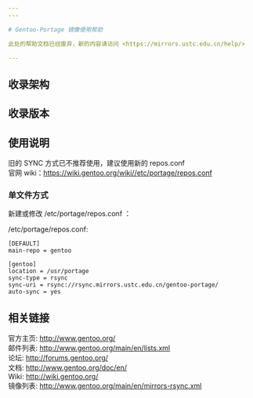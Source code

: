 ```yaml
---
---

# Gentoo-Portage 镜像使用帮助

此处的帮助文档已经废弃，新的内容请访问 <https://mirrors.ustc.edu.cn/help/>

---
```


## 收录架构

## 收录版本

## 使用说明

旧的 SYNC 方式已不推荐使用，建议使用新的 repos.conf  
官网 wiki：<https://wiki.gentoo.org/wiki//etc/portage/repos.conf>

### 单文件方式

新建或修改 /etc/portage/repos.conf ：

/etc/portage/repos.conf:

    [DEFAULT]
    main-repo = gentoo
     
    [gentoo]
    location = /usr/portage
    sync-type = rsync
    sync-uri = rsync://rsync.mirrors.ustc.edu.cn/gentoo-portage/
    auto-sync = yes

## 相关链接

官方主页: <http://www.gentoo.org/>  
邮件列表: <http://www.gentoo.org/main/en/lists.xml>  
论坛: <http://forums.gentoo.org/>  
文档: <http://www.gentoo.org/doc/en/>  
Wiki: <http://wiki.gentoo.org/>  
镜像列表: <http://www.gentoo.org/main/en/mirrors-rsync.xml>
